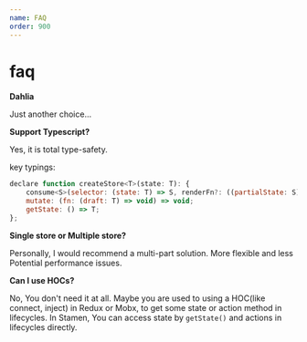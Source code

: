 ```yaml
---
name: FAQ
order: 900
---
```


# faq

**Dahlia**

Just another choice...

**Support Typescript?**

Yes, it is total type-safety.

key typings:

```javascript
declare function createStore<T>(state: T): {
    consume<S>(selector: (state: T) => S, renderFn?: ((partialState: S) => React.ReactNode) | undefined): JSX.Element;
    mutate: (fn: (draft: T) => void) => void;
    getState: () => T;
};
```

**Single store or Multiple store?**

Personally, I would recommend a multi-part solution. More flexible and less Potential performance issues.

**Can I use HOCs?**

No, You don't need it at all. Maybe you are used to using a HOC\(like connect, inject\) in Redux or Mobx, to get some state or action method in lifecycles. In Stamen, You can access state by `getState()` and actions in lifecycles directly.

